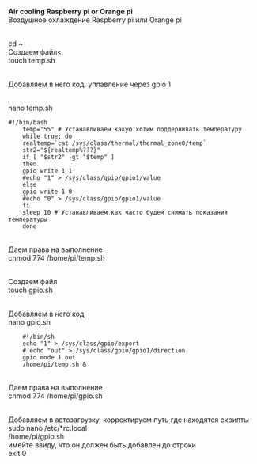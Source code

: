 <b>Air cooling Raspberry pi or Orange pi</b> 
<br>Воздушное охлаждение Raspberry pi или Orange pi

<br>cd ~
<br>Создаем файл<
<br>touch temp.sh

<br>Добавляем в него код, уплавление через gpio 1

<br>nano temp.sh

    #!/bin/bash
        temp="55" # Устанавливаем какую хотим поддерживать температуру
        while true; do
        realtemp=`cat /sys/class/thermal/thermal_zone0/temp`
        str2="${realtemp%???}"
        if [ "$str2" -gt "$temp" ]
        then
        gpio write 1 1 
        #echo "1" > /sys/class/gpio/gpio1/value
        else
        gpio write 1 0
        #echo "0" > /sys/class/gpio/gpio1/value
        fi
        sleep 10 # Устанавливаем как часто будем снимать показания температуры
        done
        
<br>Даем права на выполнение 
<br>chmod 774 /home/pi/temp.sh

<br>Создаем файл
<br>touch gpio.sh

<br>Добавляем в него код
<br>nano gpio.sh

        #!/bin/sh
        echo "1" > /sys/class/gpio/export
        # echo "out" > /sys/class/gpio/gpio1/direction
        gpio mode 1 out
        /home/pi/temp.sh &

<br>Даем права на выполнение 
<br>chmod 774 /home/pi/gpio.sh

<br>Добавляем в автозагрузку, корректируем путь где находятся скрипты
<br>sudo nano /etc/*rc.local
  <br>  /home/pi/gpio.sh
  <br>имейте ввиду, что он должен быть добавлен до строки
<br>exit 0
